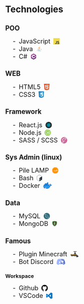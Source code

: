 # Technologies

<style>
    li {
        display: flex;
        align-items: center;
        gap: 10px;
        font-size: 20px;
    }

    li::before {
        content: "-";
    }

    img {
        height: 20px;
    }
</style>

## POO
- JavaScript ![js](../logos/javascript.png)
- Java ![java](../logos/java.png)
- C# ![c#](../logos/c-sharp.png)

## WEB
- HTML5 ![html5](../logos/html5.png)
- CSS3 ![css3](../logos/css3.png)

## Framework
- React.js ![react-js](../logos/react-js.webp)
- Node.js ![node-js](../logos/node-js.png)
- SASS / SCSS ![sass](../logos/sass.png)

## Sys Admin (linux)
- Pile LAMP ![lamp](../logos/lamp.png)
- Bash ![bash](../logos/bash.png)
- Docker ![docker](../logos/docker.png)

## Data
- MySQL ![mysql](../logos/mysql.png)
- MongoDB ![mongo-db](../logos/mongo-db.png)

## Famous
- Plugin Minecraft ![spigot](../logos/spigot.png)
- Bot Discord ![discord-bot](../logos/discord-bot.png)

### Workspace
- Github ![github](../logos/github.png)
- VSCode ![vscode](../logos/vscode.png)